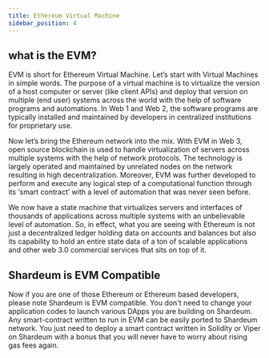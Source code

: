 ```yaml
---
title: Ethereum Virtual Machine
sidebar_position: 4
---
```


## what is the EVM?

EVM is short for Ethereum Virtual Machine. Let’s start with Virtual Machines in simple words. The purpose of a virtual machine is to virtualize the version of a host computer or server (like client APIs) and deploy that version on multiple (end user) systems across the world with the help of software programs and automations. In Web 1 and Web 2, the software programs are typically installed and maintained by developers in centralized institutions for proprietary use.

Now let’s bring the Ethereum network into the mix. With EVM in Web 3, open source blockchain  is used to handle virtualization of servers across multiple systems with the help of network protocols. The technology is largely operated and maintained by unrelated nodes on the network resulting in high decentralization. Moreover, EVM was further developed to perform and execute any logical step of a computational function through its ‘smart contract’ with a level of automation that was never seen before.

We now have a state machine that virtualizes servers and interfaces of thousands of applications across multiple systems with an unbelievable level of automation. So, in effect, what you are seeing with Ethereum is not just a decentralized ledger holding data on accounts and balances but also its capability to hold an entire state data of a ton of scalable applications and other web 3.0 commercial services that sits on top of it.

## Shardeum is EVM Compatible

Now if you are one of those Ethereum or Ethereum based developers, please note Shardeum is EVM compatible. You don't need to change your application codes to launch various DApps you are building on Shardeum. Any smart-contract written to run in EVM can be easily ported to Shardeum network. You just need to deploy a smart contract written in Solidity or Viper on Shardeum with a bonus that you will never have to worry about rising gas fees again.
